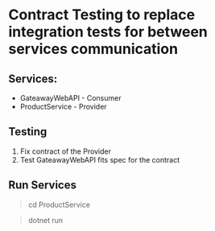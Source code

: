 # Contract Testing to replace integration tests for between services communication

## Services:
- GateawayWebAPI - Consumer
- ProductService - Provider

## Testing
1. Fix contract of the Provider
2. Test GateawayWebAPI fits spec for the contract

## Run Services
> cd ProductService

> dotnet run

